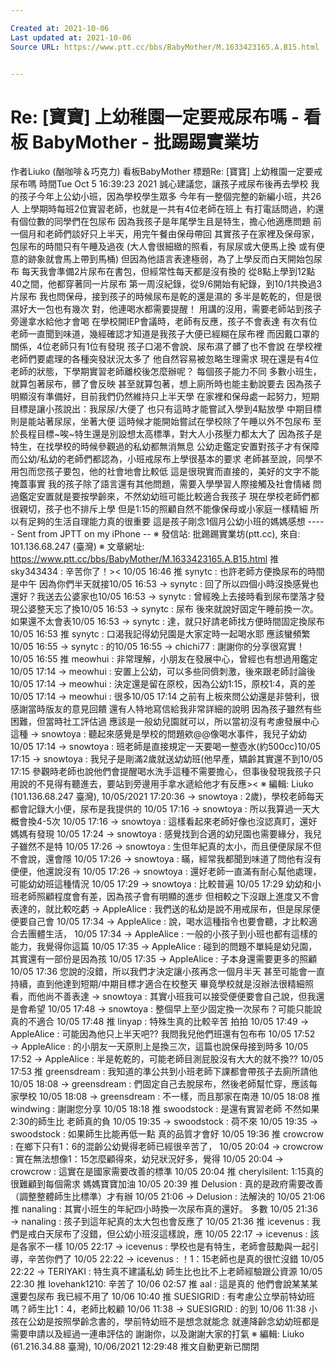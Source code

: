 ```yaml
---

Created at: 2021-10-06
Last updated at: 2021-10-06
Source URL: https://www.ptt.cc/bbs/BabyMother/M.1633423165.A.B15.html


---
```


# Re: [寶寶] 上幼稚園一定要戒尿布嗎 - 看板 BabyMother - 批踢踢實業坊


作者Liuko (酗咖啡＆巧克力)
看板BabyMother
標題Re: \[寶寶\] 上幼稚園一定要戒尿布嗎
時間Tue Oct 5 16:39:23 2021
誠心建議您，讓孩子戒尿布後再去學校 我的孩子今年上公幼小班，因為學校學生眾多 今年有一整個完整的新編小班，共26人 上學期時每班2位實習老師，也就是一共有4位老師在班上 有打電話問過，約還有個位數的同學們在包尿布 因為我孩子是年尾學生且是特生，擔心他適應問題 前一個月和老師們談好只上半天，用完午餐由保母帶回 其實孩子在家裡及保母家，包尿布的時間只有午睡及過夜 (大人會很細緻的照看，有尿尿或大便馬上換 或有便意的跡象就會馬上帶到馬桶) 但因為他語言表達極弱，為了上學反而白天開始包尿布 每天我會準備2片尿布在書包，但經常性每天都是沒有換的 從8點上學到12點40之間，他都穿著同一片尿布 第一周沒紀錄，從9/6開始有紀錄，到10/1共換過3片尿布 我也問保母，接到孩子的時候尿布是乾的還是濕的 多半是乾乾的，但是很濕好大一包也有幾次 對，他連喝水都需要提醒！ 用講的沒用，需要老師站到孩子旁邊拿水給他才會喝 在學校開IEP會議時，老師有反應，孩子不會表達 有次有位老師一直聞到味道，幾經確認才知道是我孩子大便已經糊在尿布裡 而因戴口罩的關係，4位老師只有1位有發現 孩子口渴不會說、尿布濕了髒了也不會說 在學校裡老師們要處理的各種突發狀況太多了 他自然容易被忽略生理需求 現在還是有4位老師的狀態，下學期實習老師離校後怎麼辦呢？ 每個孩子能力不同 多數小班生，就算包著尿布，髒了會反映 甚至就算包著，想上廁所時也能主動說要去 因為孩子明顯沒有準備好，目前我們仍然維持只上半天學 在家裡和保母處一起努力，短期目標是讓小孩說出：我尿尿/大便了 也只有這時才能嘗試入學到4點放學 中期目標則是能站著尿尿，坐著大便 這時候才能開始嘗試在學校除了午睡以外不包尿布 至於長程目標~唉~特生還是別設想太高標準，對大人小孩壓力都太大了 因為孩子是特生，在找學校的時候參觀過的私幼都無消無息 公幼走鑑定安置對孩子才有保障 而公幼/私幼的老師們都認為，小班戒尿布上學很基本的要求 老師甚至說，同學不用包而您孩子要包，他的社會地會比較低 這是很現實而直接的，美好的文字不能掩蓋事實 我的孩子除了語言還有其他問題，需要入學學習人際接觸及社會情緒 問過鑑定安置就是要按學齡來，不然幼幼班可能比較適合我孩子 現在學校老師們都很親切，孩子也不排斥上學 但是1:15的照顧自然不能像保母或小家庭一樣精細 所以有足夠的生活自理能力真的很重要 這是孩子剛念1個月公幼小班的媽媽感想 ----- Sent from JPTT on my iPhone -- ※ 發信站: 批踢踢實業坊(ptt.cc), 來自: 101.136.68.247 (臺灣) ※ 文章網址: <https://www.ptt.cc/bbs/BabyMother/M.1633423165.A.B15.html>
推 sky343434 : 辛苦你了！>< 10/05 16:46
推 synytc : 也許老師方便換尿布的時間是中午 因為你們半天就接10/05 16:53
→ synytc : 回了所以四個小時沒換感覺也還好？我送去公婆家也10/05 16:53
→ synytc : 曾經晚上去接時看到尿布墜落才發現公婆整天忘了換10/05 16:53
→ synytc : 尿布 後來就說好固定午睡前換一次。如果還不太會表10/05 16:53
→ synytc : 達，就只好請老師找方便時間固定換尿布10/05 16:53
推 synytc : 口渴我記得幼兒園是大家定時一起喝水耶 應該蠻頻繁10/05 16:55
→ synytc : 的10/05 16:55
→ chichi77 : 謝謝你的分享很寫實！10/05 16:55
推 meowhui : 非常理解，小朋友在發展中心，曾經也有想過用鑑定10/05 17:14
→ meowhui : 安置上公幼，可以多些同儕刺激，後來跟老師討論後10/05 17:14
→ meowhui : 決定還是留在原校，因為公幼1:15，原校1:4，真的差10/05 17:14
→ meowhui : 很多10/05 17:14
之前有上板來問公幼還是非營利，很感謝當時版友的意見回饋 還有人特地寫信給我非常詳細的說明 因為孩子雖然有些困難，但當時社工評估過 應該是一般幼兒園就可以，所以當初沒有考慮發展中心這種
→ snowtoya : 聽起來感覺是學校的問題欸@@像喝水事件，我兒子幼幼10/05 17:14
→ snowtoya : 班老師是直接規定一天要喝一整壺水(約500cc)10/05 17:15
→ snowtoya : 我兒子是剛滿2歲就送幼幼班(他早產，矯齡其實還不到10/05 17:15
參觀時老師也說他們會提醒喝水洗手這種不需要擔心，但事後發現我孩子只用說的不見得有聽進去，要站到旁邊用手拿水遞給他才有反應>< ※ 編輯: Liuko (101.136.68.247 臺灣), 10/05/2021 17:20:36
→ snowtoya : 2歲)，學校老師每天都會記錄大小便，尿布是我提供的 10/05 17:16
→ snowtoya : 所以我算過一天大概會換4-5次 10/05 17:16
→ snowtoya : 這樣看起來老師好像也沒認真盯，還好媽媽有發現 10/05 17:24
→ snowtoya : 感覺找到合適的幼兒園也需要緣分，我兒子雖然不是特 10/05 17:26
→ snowtoya : 生但年紀真的太小，而且便便尿尿不但不會說，還會隱 10/05 17:26
→ snowtoya : 瞞，經常我都聞到味道了問他有沒有便便，他還說沒有 10/05 17:26
→ snowtoya : 還好老師一直滿有耐心幫他處理，可能幼幼班這種情況 10/05 17:29
→ snowtoya : 比較普遍 10/05 17:29
幼幼和小班老師照顧程度會有差，因為孩子會有明顯的進步 但相較之下沒跟上進度又不會表達的，就比較吃虧
→ AppleAlice : 我們送的私幼是說不用戒尿布，但是尿尿便便要自己會 10/05 17:34
→ AppleAlice : 說，喝水這種指令也要會聽，才比較適合去團體生活， 10/05 17:34
→ AppleAlice : 一般的小孩子到小班也都有這樣的能力，我覺得你這篇 10/05 17:35
→ AppleAlice : 碰到的問題不單純是幼兒園，其實還有一部份是因為孩 10/05 17:35
→ AppleAlice : 子本身還需要更多的照顧 10/05 17:36
您說的沒錯，所以我們才決定讓小孩再念一個月半天 甚至可能會一直持續，直到他達到短期/中期目標才適合在校整天 畢竟學校就是沒辦法很精細照看，而他尚不善表達
→ snowtoya : 其實小班我可以接受便便要會自己說，但我還是會希望 10/05 17:48
→ snowtoya : 整個早上至少固定換一次尿布？可能只能說真的不適合 10/05 17:48
推 linyap : 特殊生真的比較辛苦 拍拍 10/05 17:49
→ AppleAlice : 可能因為他只上半天吧?? 我問我兒他們班還有包布布 10/05 17:52
→ AppleAlice : 的小朋友一天原則上是換三次，這篇也說保母接到時多 10/05 17:52
→ AppleAlice : 半是乾乾的，可能老師目測屁股沒有大大的就不換?? 10/05 17:53
推 greensdream : 我知道的準公共到小班老師下課都會帶孩子去廁所請他 10/05 18:08
→ greensdream : 們固定自己去脫尿布，然後老師幫忙穿，應該每家學校 10/05 18:08
→ greensdream : 不一樣，而且那家在南港 10/05 18:08
推 windwing : 謝謝您分享 10/05 18:18
推 swoodstock : 是還有實習老師 不然如果2:30的師生比 老師真的負 10/05 19:35
→ swoodstock : 荷不來 10/05 19:35
→ swoodstock : 如果師生比能再低一點 真的品質才會好 10/05 19:36
推 crowcrow : 在鄉下只有1：6的混齡公幼覺得老師已經很辛苦了， 10/05 20:04
→ crowcrow : 實在無法想像1：15怎麼顧得來，幼兒狀況好多，覺得 10/05 20:04
→ crowcrow : 這實在是國家需要改善的標準 10/05 20:04
推 cherylsilent: 1:15真的很難顧到每個需求 媽媽寶寶加油 10/05 20:39
推 Delusion : 真的是政府需要改善（調整整體師生比標準）才有辦 10/05 21:06
→ Delusion : 法解決的 10/05 21:06
推 nanaling : 其實小班生的年紀四小時換一次尿布真的還好。 多數 10/05 21:36
→ nanaling : 孩子到這年紀真的太大包也會反應了 10/05 21:36
推 icevenus : 我們是戒白天尿布了沒錯，但公幼小班沒這樣說，應 10/05 22:17
→ icevenus : 該是各家不一樣 10/05 22:17
→ icevenus : 學校也是有特生，老師會鼓勵與一起引導，辛苦你們了 10/05 22:22
→ icevenus : ！1：15老師也是真的很忙沒錯 10/05 22:22
→ TERIYAKI : 特生真不建議私幼 師生比也比不上老師經驗跟公資源 10/05 22:30
推 lovehank1210: 辛苦了 10/06 02:57
推 aal : 這是真的 他們會說某某某還要包尿布 我已經不用了 10/06 10:40
推 SUESIGRID : 有考慮公立學前特幼班嗎？師生比1：4，老師比較顧 10/06 11:38
→ SUESIGRID : 的到 10/06 11:38
小孩在公幼是按照學齡念書的，學前特幼班不是想念就能念 就連降齡念幼幼班都是需要申請以及經過一連串評估的 謝謝你，以及謝謝大家的打氣 ※ 編輯: Liuko (61.216.34.88 臺灣), 10/06/2021 12:29:48
推文自動更新已關閉

